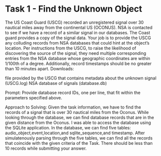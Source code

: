 # Task 1 - Find the Unknown Object 

The US Coast Guard (USCG) recorded an unregistered signal over 30 nautical miles away from the continental US (OCONUS). NSA is contacted to see if we have a record of a similar signal in our databases. 
The Coast guard provides a copy of the signal data. Your job is to provide the USCG any colluding records from NSA databases that could hint at the object’s location.
Per instructions from the USCG, to raise the likelihood of discovering the source of the signal, they need multiple corresponding entries from the NSA database whose geographic coordinates are within 1/100th of a degree. 
Additionally, record timestamps should be no greater than 10 minutes apart.
Downloads:

file provided by the USCG that contains metadata about the unknown signal (USCG.log)
NSA database of signals (database.db)

Prompt:
Provide database record IDs, one per line, that fit within the parameters specified above.

Approach to Solving: 
Given the task information, we have to find the records of a signal that is over 30 nautical miles from the Oconus. While looking through the database, we can find database records that are in the given distance from the Oconus. I was able to access the database using the SQLite application. In the database, we can find five tables: audio_object,event,location,and sqlite_sequence,and timestamp. 
After simulatenously parsing through the five tables, we can find all the records that coincide with the given criteria of the Task. There should be less than 10 records while submitting your answer. 
